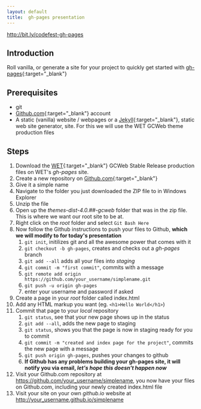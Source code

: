 ```yaml
---
layout: default
title:  gh-pages presentation
---
```


http://bit.ly/codefest-gh-pages

## Introduction

Roll vanilla, or generate a site for your project to quickly get started with [gh-pages](https://pages.github.com/){:target="_blank"} 

## Prerequisites

* git
* [Github.com](https://github.com/){:target="_blank"} account
* A static (vanilla) website / webpages or a [Jekyll](https://jekyllrb.com/){:target="_blank"}, static web site generator, site. For this we will use the WET GCWeb theme production files

## Steps

1. Download the [WET](http://wet-boew.github.io/wet-boew/index-en.html){:target="_blank"} GCWeb Stable Release production files on WET's _gh-pages_ site.
2. Create a new repository on [Github.com](https://github.com/){:target="_blank"}
3. Give it a simple name
4. Navigate to the folder you just downloaded the ZIP file to in Windows Explorer
5. Unzip the file
6. Open up the _themes-dist-4.0.##-gcweb_ folder that was in the zip file. This is where we want our root site to be at.
7. Right click on the _root_ folder and select `Git Bash Here`
8. Now follow the Github instructions to push your files to Github, **which we will modify to for today's presentation**
    1. `git init`, initilizes git and all the awesome power that comes with it 
    2. `git checkout -b gh-pages`, creates and checks out a _gh-pages_ branch
    3. `git add --all` adds all your files into _staging_
    4. `git commit -m "first commit"`, commits with a message
    5. `git remote add origin https://github.com/your_username/simplename.git`
    6. `git push -u origin gh-pages`
    7. enter your username and password if asked
9. Create a page in your _root_ folder called index.html
10. Add any HTML markup you want (eg. `<h1>Hello World</h1>`)
11. Commit that page to your _local_ repository
    1. `git status`, see that your new page shows up in the status
    2. `git add --all`, adds the new page to staging
    3. `git status`, shows you that the page is now in staging ready for you to commit
    4. `git commit -m "created and index page for the project"`, commits the new page with a message
    5. `git push origin gh-pages`, pushes your changes to github 
    6. **If Github has any problems building your gh-pages site, it will notify you via email, _let's hope this doesn't happen now_**
12. Visit your Github.com repository at https://github.com/your_username/simplename, you now have your files on Github.com, including your newly created index.html file
13. Visit your site on your own _github.io_ website at http://your_username.github.io/simplename





